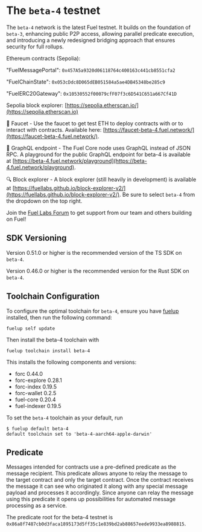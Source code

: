 # The `beta-4` testnet

The `beta-4` network is the latest Fuel testnet. It builds on the foundation of `beta-3`, enhancing public P2P access, allowing parallel predicate execution, and introducing a newly redesigned bridging approach that ensures security for full rollups.

Ethereum contracts (Sepolia):

"FuelMessagePortal": `0x457A5a9320d06118764c400163c441cb8551cfa2`

"FuelChainState": `0x053cDdc8D065dEB051584a5ae4DB45348be285c9`

"FuelERC20Gateway": `0x10530552f00079cfF07f3c6D541C651a667Cf41D`

Sepolia block explorer: [https://sepolia.etherscan.io/](https://sepolia.etherscan.io)

🚰 Faucet - Use the faucet to get test ETH to deploy contracts with or to interact with contracts. Available here: [https://faucet-beta-4.fuel.network/](https://faucet-beta-4.fuel.network/).

📃 GraphQL endpoint - The Fuel Core node uses GraphQL instead of JSON RPC. A playground for the public GraphQL endpoint for beta-4 is available at [https://beta-4.fuel.network/playground](https://beta-4.fuel.network/playground).

🔍 Block explorer - A block explorer (still heavily in development) is available at [https://fuellabs.github.io/block-explorer-v2/](https://fuellabs.github.io/block-explorer-v2/). Be sure to select `beta-4` from the dropdown on the top right.

Join the [Fuel Labs Forum](https://forum.fuel.network/) to get support from our team and others building on Fuel!

## SDK Versioning
Version 0.51.0 or higher is the recommended version of the TS SDK on `beta-4`.  

Version 0.46.0 or higher is the recommended version for the Rust SDK on `beta-4`.

## Toolchain Configuration

To configure the optimal toolchain for `beta-4`, ensure you have [fuelup](https://fuellabs.github.io/fuelup/latest) installed, then run the following command:

```shell
fuelup self update
```

Then install the beta-4 toolchain with

```shell
fuelup toolchain install beta-4
```

This installs the following components and versions:

- forc 0.44.0
- forc-explore 0.28.1
- forc-index 0.19.5
- forc-wallet 0.2.5
- fuel-core 0.20.4
- fuel-indexer 0.19.5

To set the `beta-4` toolchain as your default, run

```console
$ fuelup default beta-4
default toolchain set to 'beta-4-aarch64-apple-darwin'
```

## Predicate

Messages intended for contracts use a pre-defined predicate as the message recipient. This predicate allows anyone to relay the message to the target contract and only the target contract. Once the contract receives the message it can see who originated it along with any special message payload and processes it accordingly. Since anyone can relay the message using this predicate it opens up possibilities for automated message processing as a service.

The predicate root for the beta-4 testnet is `0x86a8f7487cb0d3faca1895173d5ff35c1e839bd2ab88657eede9933ea8988815`.
